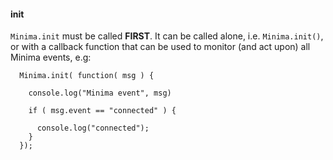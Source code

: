 #### init

`Minima.init` must be called **FIRST**. It can be called alone, i.e. `Minima.init()`, or with a callback function that can be used to monitor (and act upon) all Minima events, e.g:

```
  Minima.init( function( msg ) {

    console.log("Minima event", msg)

    if ( msg.event == "connected" ) {

      console.log("connected");
    }
  });
```
